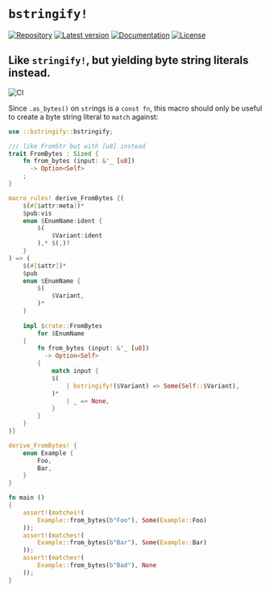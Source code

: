 # `bstringify!`


[![Repository](https://img.shields.io/badge/repository-GitHub-brightgreen.svg)](https://github.com/danielhenrymantilla/rust-bstringify)
[![Latest version](https://img.shields.io/crates/v/bstringify.svg)](https://crates.io/crates/bstringify)
[![Documentation](https://docs.rs/bstringify/badge.svg)](https://docs.rs/bstringify)
[![License](https://img.shields.io/crates/l/bstringify.svg)](https://github.com/danielhenrymantilla/rust-bstringify/blob/master/LICENSE)

## Like `stringify!`, but yielding byte string literals instead.

![CI](https://github.com/danielhenrymantilla/rust-bstringify/workflows/CI/badge.svg)


Since `.as_bytes()` on `str`ings is a `const fn`, this macro should only be
useful to create a byte string literal to `match` against:

```rust
use ::bstringify::bstringify;

/// like FromStr but with [u8] instead
trait FromBytes : Sized {
    fn from_bytes (input: &'_ [u8])
      -> Option<Self>
    ;
}

macro_rules! derive_FromBytes {(
    $(#[$attr:meta])*
    $pub:vis
    enum $EnumName:ident {
        $(
            $Variant:ident
        ),* $(,)?
    }
) => (
    $(#[$attr])*
    $pub
    enum $EnumName {
        $(
            $Variant,
        )*
    }
    
    impl $crate::FromBytes
        for $EnumName
    {
        fn from_bytes (input: &'_ [u8])
          -> Option<Self>
        {
            match input {
            $(
                | bstringify!($Variant) => Some(Self::$Variant),
            )*
                | _ => None,
            }
        }
    }
)}

derive_FromBytes! {
    enum Example {
        Foo,
        Bar,
    }
}

fn main ()
{
    assert!(matches!(
        Example::from_bytes(b"Foo"), Some(Example::Foo)
    ));
    assert!(matches!(
        Example::from_bytes(b"Bar"), Some(Example::Bar)
    ));
    assert!(matches!(
        Example::from_bytes(b"Bad"), None
    ));
}
```
